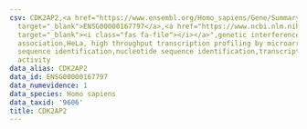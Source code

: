```yaml
---
csv: CDK2AP2,<a href="https://www.ensembl.org/Homo_sapiens/Gene/Summary?db=core;g=ENSG00000167797"
  target="_blank">ENSG00000167797</a>,<a href="https://www.ncbi.nlm.nih.gov/pubmed/17216044"
  target="_blank"><i class="fas fa-file"></i></a>",genetic interference,functional
  association,HeLa, high throughput transcription profiling by microarray,nucleotide
  sequence identification,nucleotide sequence identification,transcriptional regulation,up-regulates
  activity
data_alias: CDK2AP2
data_id: ENSG00000167797
data_numevidence: 1
data_species: Homo sapiens
data_taxid: '9606'
title: CDK2AP2
---
```

